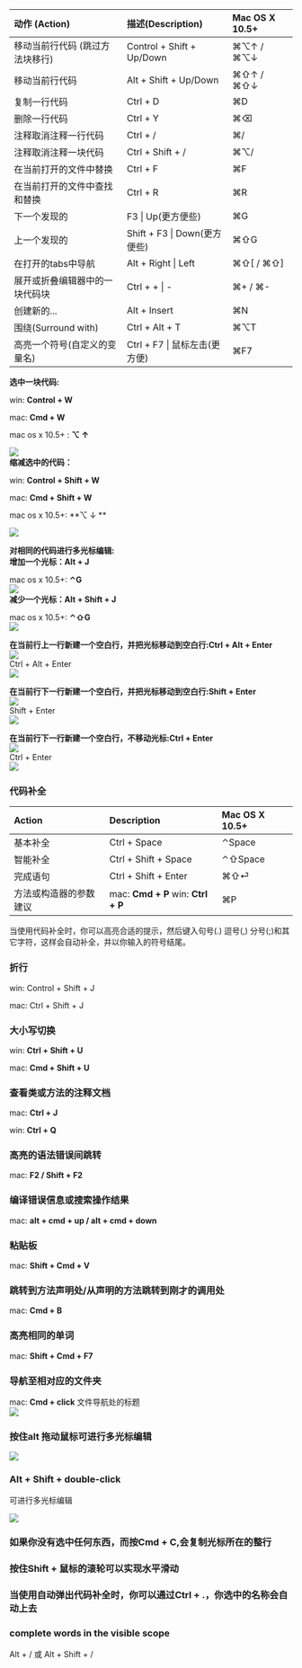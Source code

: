 | 动作 \(Action\) | 描述\(Description\) | Mac OS X 10.5+ |
| :--- | :--- | :--- |
| 移动当前行代码 \(跳过方法块移行\) | Control + Shift + Up/Down | ⌘⌥↑ / ⌘⌥↓ |
| 移动当前行代码 | Alt + Shift + Up/Down | ⌘⇧↑ / ⌘⇧↓ |
| 复制一行代码 | Ctrl + D | ⌘D |
| 删除一行代码 | Ctrl + Y | ⌘⌫ |
| 注释取消注释一行代码 | Ctrl + / | ⌘/ |
| 注释取消注释一块代码 | Ctrl + Shift +  / | ⌘⌥/ |
| 在当前打开的文件中替换 | Ctrl + F | ⌘F |
| 在当前打开的文件中查找和替换 | Ctrl + R | ⌘R |
| 下一个发现的 | F3 \| Up\(更方便些\) | ⌘G |
| 上一个发现的 | Shift + F3 \| Down\(更方便些\) | ⌘⇧G |
| 在打开的tabs中导航 | Alt + Right \| Left | ⌘⇧\[  / ⌘⇧\] |
| 展开或折叠编辑器中的一块代码块 | Ctrl + + \| - | ⌘+ / ⌘- |
| 创建新的... | Alt + Insert | ⌘N |
| 围绕\(Surround with\) | Ctrl + Alt + T | ⌘⌥T |
| 高亮一个符号\(自定义的变量名\) | Ctrl + F7 \| 鼠标左击\(更方便\) | ⌘F7 |

**选中一块代码:**

win: **Control + W**

mac: **Cmd + W**

mac os x 10.5+ : **⌥ ↑**

![](/assets/snapshot25.png)  
**缩减选中的代码：**

win: **Control + Shift + W**

mac: **Cmd + Shift + W**

mac os x 10.5+: **⌥ ↓ **

![](/assets/snapshot26.png)

**对相同的代码进行多光标编辑:**  
**增加一个光标：Alt + J**

mac os x 10.5+: **⌃G**  
![](/assets/snapshot27.png)  
**减少一个光标：Alt + Shift + J**

mac os x 10.5+: **⌃⇧G**  
![](/assets/snapshot28.png)

**在当前行上一行新建一个空白行，并把光标移动到空白行:Ctrl + Alt + Enter**  
![](/assets/snapshot34.png)  
Ctrl + Alt + Enter  
![](/assets/snapshot35.png)

**在当前行下一行新建一个空白行，并把光标移动到空白行:Shift + Enter**  
![](/assets/snapshot34.png)  
Shift + Enter  
![](/assets/snapshot36.png)

**在当前行下一行新建一个空白行，不移动光标:Ctrl + Enter**  
![](/assets/snapshot41.png)  
Ctrl + Enter  
![](/assets/snapshot42.png)

### 代码补全

| Action | Description | Mac OS X 10.5+ |
| :--- | :--- | :--- |
| 基本补全 | Ctrl + Space | ⌃Space |
| 智能补全 | Ctrl + Shift + Space | ⌃⇧Space |
| 完成语句 | Ctrl + Shift + Enter | ⌘⇧⏎ |
| 方法或构造器的参数建议 | mac: **Cmd + P** win: **Ctrl + P** | ⌘P |

当使用代码补全时，你可以高亮合适的提示，然后键入句号\(.\) 逗号\(,\) 分号\(;\)和其它字符，这样会自动补全，并以你输入的符号结尾。

### 折行

win: Control + Shift + J

mac: Ctrl + Shift + J

### 大小写切换

win: **Ctrl + Shift + U**

mac: **Cmd + Shift + U**

### 查看类或方法的注释文档

mac: **Ctrl + J**

win: **Ctrl + Q**

### 高亮的语法错误间跳转

mac: **F2 / Shift + F2**

### 编译错误信息或搜索操作结果

mac: **alt + cmd + up / alt + cmd + down**

### 粘贴板

mac: **Shift + Cmd + V**

### 跳转到方法声明处/从声明的方法跳转到刚才的调用处

mac: **Cmd + B**

### 高亮相同的单词

mac: **Shift + Cmd + F7**

### 导航至相对应的文件夹

mac: **Cmd + click** 文件导航处的标题  
![](/assets/import2.png)

### 按住alt 拖动鼠标可进行多光标编辑

![](/assets/import3.png)

### Alt + Shift + double-click

可进行多光标编辑

![](/assets/import-08-03-01.png)

### 如果你没有选中任何东西，而按Cmd + C,会复制光标所在的整行

### 按住Shift + 鼠标的滚轮可以实现水平滑动

### 当使用自动弹出代码补全时，你可以通过**Ctrl + .**，你选中的名称会自动上去

### complete words in the visible scope

Alt + /  或 Alt + Shift + /

